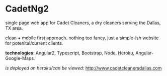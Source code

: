 # CadetNg2
single page web app for Cadet Cleaners, a dry cleaners serving the Dallas, TX area.

clean + mobile first approach. nothing too fancy, just a simple-ish website for potenital/current clients.

**technologies**: Angular2, Typescript, Bootstrap, Node, Heroku, Angular-Google-Maps.

*is deployed on heroku/can be viewed*: http://www.cadetcleanersdallas.com